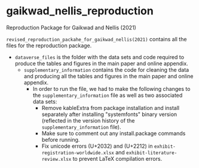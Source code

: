 # gaikwad_nellis_reproduction
 Reproduction Package for Gaikwad and Nellis (2021) 
 
`revised_reproduction_packahe_for_gaikwad_nellis(2021)` contains all the files for the reproduction package. 
- `dataverse_files` is the folder with the data sets and code required to produce the tables and figures in the main paper and online appendix.
  - `supplementary_information` contains the code for cleaning the data and producing all the tables and figures in the main paper and online appendix.
    - In order to run the file, we had to make the following changes to the `supplementary_information` file as well as two associated data sets: 
      - Remove kableExtra from package installation and install separately after installing "systemfonts" binary version (reflected in the version history of the `supplementary_information` file).
      - Make sure to comment out any install.package commands before running.
      - Fix unicode errors (U+2032) and (U+2212) in `exhibit-registration-worldwide.xlsx` and `exhibit-literature-review.xlsx` to prevent LaTeX compilation errors. 
